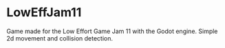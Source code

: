 # LowEffJam11
Game made for the Low Effort Game Jam 11 with the Godot engine. Simple 2d movement and collision detection.
